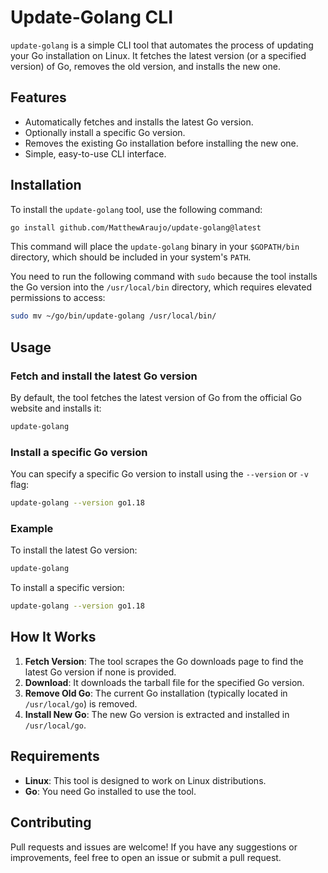 # Update-Golang CLI

`update-golang` is a simple CLI tool that automates the process of updating your Go installation on Linux. It fetches the latest version (or a specified version) of Go, removes the old version, and installs the new one.

## Features

- Automatically fetches and installs the latest Go version.
- Optionally install a specific Go version.
- Removes the existing Go installation before installing the new one.
- Simple, easy-to-use CLI interface.

## Installation

To install the `update-golang` tool, use the following command:

```bash
go install github.com/MatthewAraujo/update-golang@latest
```

This command will place the `update-golang` binary in your `$GOPATH/bin` directory, which should be included in your system's `PATH`.

You need to run the following command with `sudo` because the tool installs the Go version into the `/usr/local/bin` directory, which requires elevated permissions to access:

```bash
sudo mv ~/go/bin/update-golang /usr/local/bin/
```

## Usage

### Fetch and install the latest Go version

By default, the tool fetches the latest version of Go from the official Go website and installs it:

```bash
update-golang
```

### Install a specific Go version

You can specify a specific Go version to install using the `--version` or `-v` flag:

```bash
update-golang --version go1.18
```

### Example

To install the latest Go version:

```bash
update-golang
```

To install a specific version:

```bash
update-golang --version go1.18
```

## How It Works

1. **Fetch Version**: The tool scrapes the Go downloads page to find the latest Go version if none is provided.
2. **Download**: It downloads the tarball file for the specified Go version.
3. **Remove Old Go**: The current Go installation (typically located in `/usr/local/go`) is removed.
4. **Install New Go**: The new Go version is extracted and installed in `/usr/local/go`.

## Requirements

- **Linux**: This tool is designed to work on Linux distributions.
- **Go**: You need Go installed to use the tool.

## Contributing

Pull requests and issues are welcome! If you have any suggestions or improvements, feel free to open an issue or submit a pull request.